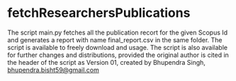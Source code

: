 # fetchResearchersPublications

The script main.py fetches all the publication recort for the given Scopus Id and generates a report with name final_report.csv in the same folder.
The script is available to freely download and usage.
The script is also available for further changes and distributions, provided the original author is cited in the header of the script as
Version 01, created by Bhupendra Singh, bhupendra.bisht59@gmail.com
